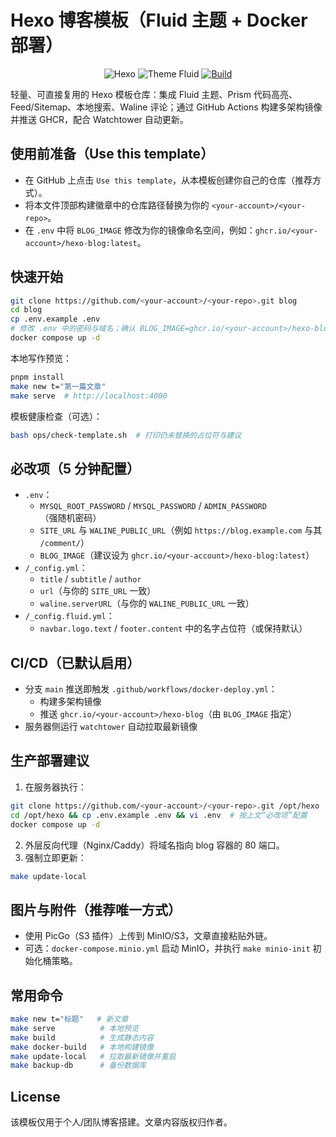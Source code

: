 # Hexo 博客模板（Fluid 主题 + Docker 部署）

<p align="center">
  <img src="https://img.shields.io/badge/Hexo-8.x-brightgreen?logo=hexo" alt="Hexo">
  <img src="https://img.shields.io/badge/Theme-Fluid-blue" alt="Theme Fluid">
  <a href="https://github.com/YangYuS8/blog/actions/workflows/docker-deploy.yml">
    <img src="https://github.com/YangYuS8/blog/actions/workflows/docker-deploy.yml/badge.svg" alt="Build">
  </a>
</p>

轻量、可直接复用的 Hexo 模板仓库：集成 Fluid 主题、Prism 代码高亮、Feed/Sitemap、本地搜索、Waline 评论；通过 GitHub Actions 构建多架构镜像并推送 GHCR，配合 Watchtower 自动更新。

## 使用前准备（Use this template）
- 在 GitHub 上点击 `Use this template`，从本模板创建你自己的仓库（推荐方式）。
- 将本文件顶部构建徽章中的仓库路径替换为你的 `<your-account>/<your-repo>`。
- 在 `.env` 中将 `BLOG_IMAGE` 修改为你的镜像命名空间，例如：`ghcr.io/<your-account>/hexo-blog:latest`。

## 快速开始
```bash
git clone https://github.com/<your-account>/<your-repo>.git blog
cd blog
cp .env.example .env
# 修改 .env 中的密码与域名；确认 BLOG_IMAGE=ghcr.io/<your-account>/hexo-blog:latest
docker compose up -d
```

本地写作预览：
```bash
pnpm install
make new t="第一篇文章"
make serve  # http://localhost:4000
```

模板健康检查（可选）：
```bash
bash ops/check-template.sh  # 打印仍未替换的占位符与建议
```

## 必改项（5 分钟配置）
- `.env`：
  - `MYSQL_ROOT_PASSWORD` / `MYSQL_PASSWORD` / `ADMIN_PASSWORD`（强随机密码）
  - `SITE_URL` 与 `WALINE_PUBLIC_URL`（例如 `https://blog.example.com` 与其 `/comment/`）
  - `BLOG_IMAGE`（建议设为 `ghcr.io/<your-account>/hexo-blog:latest`）
- `/_config.yml`：
  - `title` / `subtitle` / `author`
  - `url`（与你的 `SITE_URL` 一致）
  - `waline.serverURL`（与你的 `WALINE_PUBLIC_URL` 一致）
- `/_config.fluid.yml`：
  - `navbar.logo.text` / `footer.content` 中的名字占位符（或保持默认）

## CI/CD（已默认启用）
- 分支 `main` 推送即触发 `.github/workflows/docker-deploy.yml`：
  - 构建多架构镜像
  - 推送 `ghcr.io/<your-account>/hexo-blog`（由 `BLOG_IMAGE` 指定）
- 服务器侧运行 `watchtower` 自动拉取最新镜像

## 生产部署建议
1) 在服务器执行：
```bash
git clone https://github.com/<your-account>/<your-repo>.git /opt/hexo
cd /opt/hexo && cp .env.example .env && vi .env  # 按上文“必改项”配置
docker compose up -d
```
2) 外层反向代理（Nginx/Caddy）将域名指向 blog 容器的 80 端口。
3) 强制立即更新：
```bash
make update-local
```

## 图片与附件（推荐唯一方式）
- 使用 PicGo（S3 插件）上传到 MinIO/S3，文章直接粘贴外链。
- 可选：`docker-compose.minio.yml` 启动 MinIO，并执行 `make minio-init` 初始化桶策略。

## 常用命令
```bash
make new t="标题"   # 新文章
make serve          # 本地预览
make build          # 生成静态内容
make docker-build   # 本地构建镜像
make update-local   # 拉取最新镜像并重启
make backup-db      # 备份数据库
```

## License
该模板仅用于个人/团队博客搭建。文章内容版权归作者。